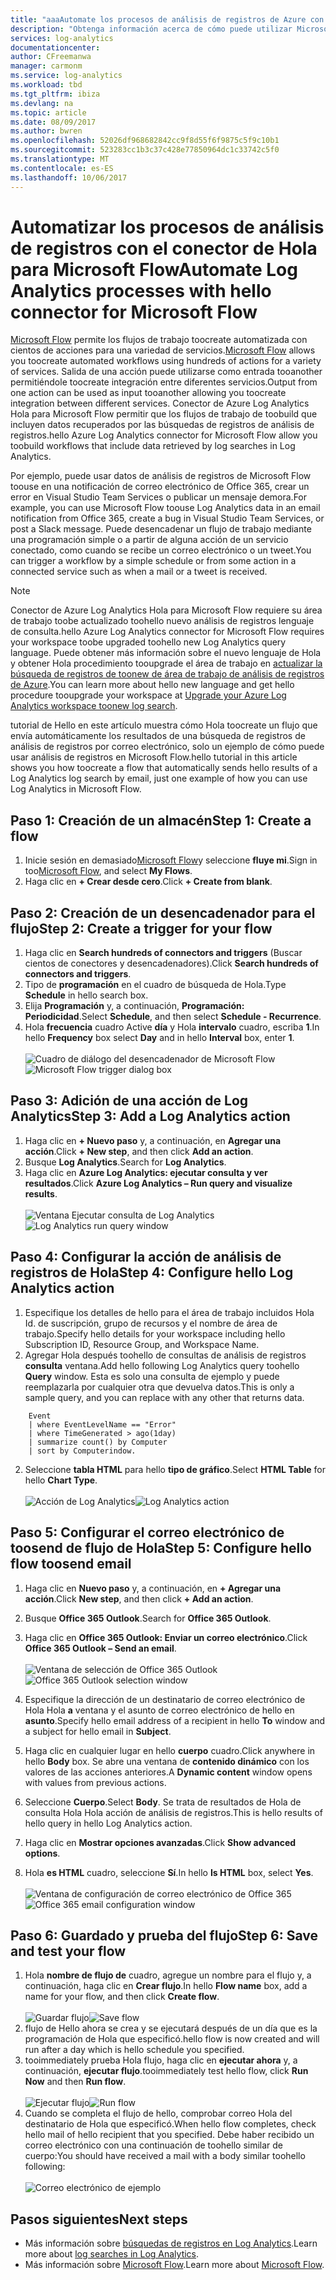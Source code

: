 ```yaml
---
title: "aaaAutomate los procesos de análisis de registros de Azure con Microsoft Flow"
description: "Obtenga información acerca de cómo puede utilizar Microsoft Flow tooquickly automatizar procesos repetibles mediante el conector de Azure Log Analytics Hola."
services: log-analytics
documentationcenter: 
author: CFreemanwa
manager: carmonm
ms.service: log-analytics
ms.workload: tbd
ms.tgt_pltfrm: ibiza
ms.devlang: na
ms.topic: article
ms.date: 08/09/2017
ms.author: bwren
ms.openlocfilehash: 52026df968682842cc9f8d55f6f9875c5f9c10b1
ms.sourcegitcommit: 523283cc1b3c37c428e77850964dc1c33742c5f0
ms.translationtype: MT
ms.contentlocale: es-ES
ms.lasthandoff: 10/06/2017
---
```

# <a name="automate-log-analytics-processes-with-hello-connector-for-microsoft-flow"></a><span data-ttu-id="e5fec-103">Automatizar los procesos de análisis de registros con el conector de Hola para Microsoft Flow</span><span class="sxs-lookup"><span data-stu-id="e5fec-103">Automate Log Analytics processes with hello connector for Microsoft Flow</span></span>
<span data-ttu-id="e5fec-104">[Microsoft Flow](https://ms.flow.microsoft.com) permite los flujos de trabajo toocreate automatizada con cientos de acciones para una variedad de servicios.</span><span class="sxs-lookup"><span data-stu-id="e5fec-104">[Microsoft Flow](https://ms.flow.microsoft.com) allows you toocreate automated workflows using hundreds of actions for a variety of services.</span></span> <span data-ttu-id="e5fec-105">Salida de una acción puede utilizarse como entrada tooanother permitiéndole toocreate integración entre diferentes servicios.</span><span class="sxs-lookup"><span data-stu-id="e5fec-105">Output from one action can be used as input tooanother allowing you toocreate integration between different services.</span></span>  <span data-ttu-id="e5fec-106">Conector de Azure Log Analytics Hola para Microsoft Flow permitir que los flujos de trabajo de toobuild que incluyen datos recuperados por las búsquedas de registros de análisis de registros.</span><span class="sxs-lookup"><span data-stu-id="e5fec-106">hello Azure Log Analytics connector for Microsoft Flow allow you toobuild workflows that include data retrieved by log searches in Log Analytics.</span></span>

<span data-ttu-id="e5fec-107">Por ejemplo, puede usar datos de análisis de registros de Microsoft Flow toouse en una notificación de correo electrónico de Office 365, crear un error en Visual Studio Team Services o publicar un mensaje demora.</span><span class="sxs-lookup"><span data-stu-id="e5fec-107">For example, you can use Microsoft Flow toouse Log Analytics data in an email notification from Office 365, create a bug in Visual Studio Team Services, or post a Slack message.</span></span>  <span data-ttu-id="e5fec-108">Puede desencadenar un flujo de trabajo mediante una programación simple o a partir de alguna acción de un servicio conectado, como cuando se recibe un correo electrónico o un tweet.</span><span class="sxs-lookup"><span data-stu-id="e5fec-108">You can trigger a workflow by a simple schedule or from some action in a connected service such as when a mail or a tweet is received.</span></span>  


> [!NOTE]
> <span data-ttu-id="e5fec-109">Conector de Azure Log Analytics Hola para Microsoft Flow requiere su área de trabajo toobe actualizado toohello nuevo análisis de registros lenguaje de consulta.</span><span class="sxs-lookup"><span data-stu-id="e5fec-109">hello Azure Log Analytics connector for Microsoft Flow requires your workspace toobe upgraded toohello new Log Analytics query language.</span></span> <span data-ttu-id="e5fec-110">Puede obtener más información sobre el nuevo lenguaje de Hola y obtener Hola procedimiento tooupgrade el área de trabajo en [actualizar la búsqueda de registros de toonew de área de trabajo de análisis de registros de Azure](log-analytics-log-search-upgrade.md).</span><span class="sxs-lookup"><span data-stu-id="e5fec-110">You can learn more about hello new language and get hello procedure tooupgrade your workspace at [Upgrade your Azure Log Analytics workspace toonew log search](log-analytics-log-search-upgrade.md).</span></span>  

<span data-ttu-id="e5fec-111">tutorial de Hello en este artículo muestra cómo Hola toocreate un flujo que envía automáticamente los resultados de una búsqueda de registros de análisis de registros por correo electrónico, solo un ejemplo de cómo puede usar análisis de registros en Microsoft Flow.</span><span class="sxs-lookup"><span data-stu-id="e5fec-111">hello tutorial in this article shows you how toocreate a flow that automatically sends hello results of a Log Analytics log search by email, just one example of how you can use Log Analytics in Microsoft Flow.</span></span> 


## <a name="step-1-create-a-flow"></a><span data-ttu-id="e5fec-112">Paso 1: Creación de un almacén</span><span class="sxs-lookup"><span data-stu-id="e5fec-112">Step 1: Create a flow</span></span>
1. <span data-ttu-id="e5fec-113">Inicie sesión en demasiado[Microsoft Flow](http://flow.microsoft.com)y seleccione **fluye mi**.</span><span class="sxs-lookup"><span data-stu-id="e5fec-113">Sign in too[Microsoft Flow](http://flow.microsoft.com), and select **My Flows**.</span></span>
2. <span data-ttu-id="e5fec-114">Haga clic en **+ Crear desde cero**.</span><span class="sxs-lookup"><span data-stu-id="e5fec-114">Click **+ Create from blank**.</span></span>

## <a name="step-2-create-a-trigger-for-your-flow"></a><span data-ttu-id="e5fec-115">Paso 2: Creación de un desencadenador para el flujo</span><span class="sxs-lookup"><span data-stu-id="e5fec-115">Step 2: Create a trigger for your flow</span></span>
1. <span data-ttu-id="e5fec-116">Haga clic en **Search hundreds of connectors and triggers** (Buscar cientos de conectores y desencadenadores).</span><span class="sxs-lookup"><span data-stu-id="e5fec-116">Click **Search hundreds of connectors and triggers**.</span></span>
2. <span data-ttu-id="e5fec-117">Tipo de **programación** en el cuadro de búsqueda de Hola.</span><span class="sxs-lookup"><span data-stu-id="e5fec-117">Type **Schedule** in hello search box.</span></span>
3. <span data-ttu-id="e5fec-118">Elija **Programación** y, a continuación, **Programación: Periodicidad**.</span><span class="sxs-lookup"><span data-stu-id="e5fec-118">Select **Schedule**, and then select **Schedule - Recurrence**.</span></span>
4. <span data-ttu-id="e5fec-119">Hola **frecuencia** cuadro Active **día** y Hola **intervalo** cuadro, escriba **1**.</span><span class="sxs-lookup"><span data-stu-id="e5fec-119">In hello **Frequency** box select **Day** and in hello **Interval** box, enter **1**.</span></span><br><br><span data-ttu-id="e5fec-120">![Cuadro de diálogo del desencadenador de Microsoft Flow](media/log-analytics-flow-tutorial/flow01.png)</span><span class="sxs-lookup"><span data-stu-id="e5fec-120">![Microsoft Flow trigger dialog box](media/log-analytics-flow-tutorial/flow01.png)</span></span>


## <a name="step-3-add-a-log-analytics-action"></a><span data-ttu-id="e5fec-121">Paso 3: Adición de una acción de Log Analytics</span><span class="sxs-lookup"><span data-stu-id="e5fec-121">Step 3: Add a Log Analytics action</span></span>
1. <span data-ttu-id="e5fec-122">Haga clic en **+ Nuevo paso** y, a continuación, en **Agregar una acción**.</span><span class="sxs-lookup"><span data-stu-id="e5fec-122">Click **+ New step**, and then click **Add an action**.</span></span>
2. <span data-ttu-id="e5fec-123">Busque **Log Analytics**.</span><span class="sxs-lookup"><span data-stu-id="e5fec-123">Search for **Log Analytics**.</span></span>
3. <span data-ttu-id="e5fec-124">Haga clic en **Azure Log Analytics: ejecutar consulta y ver resultados**.</span><span class="sxs-lookup"><span data-stu-id="e5fec-124">Click **Azure Log Analytics – Run query and visualize results**.</span></span><br><br><span data-ttu-id="e5fec-125">![Ventana Ejecutar consulta de Log Analytics](media/log-analytics-flow-tutorial/flow02.png)</span><span class="sxs-lookup"><span data-stu-id="e5fec-125">![Log Analytics run query window](media/log-analytics-flow-tutorial/flow02.png)</span></span>

## <a name="step-4-configure-hello-log-analytics-action"></a><span data-ttu-id="e5fec-126">Paso 4: Configurar la acción de análisis de registros de Hola</span><span class="sxs-lookup"><span data-stu-id="e5fec-126">Step 4: Configure hello Log Analytics action</span></span>

1. <span data-ttu-id="e5fec-127">Especifique los detalles de hello para el área de trabajo incluidos Hola Id. de suscripción, grupo de recursos y el nombre de área de trabajo.</span><span class="sxs-lookup"><span data-stu-id="e5fec-127">Specify hello details for your workspace including hello Subscription ID, Resource Group, and Workspace Name.</span></span>
2. <span data-ttu-id="e5fec-128">Agregar Hola después toohello de consultas de análisis de registros **consulta** ventana.</span><span class="sxs-lookup"><span data-stu-id="e5fec-128">Add hello following Log Analytics query toohello **Query** window.</span></span>  <span data-ttu-id="e5fec-129">Esta es solo una consulta de ejemplo y puede reemplazarla por cualquier otra que devuelva datos.</span><span class="sxs-lookup"><span data-stu-id="e5fec-129">This is only a sample query, and you can replace with any other that returns data.</span></span>
```
    Event
    | where EventLevelName == "Error" 
    | where TimeGenerated > ago(1day)
    | summarize count() by Computer
    | sort by Computerindow. 
```

2. <span data-ttu-id="e5fec-130">Seleccione **tabla HTML** para hello **tipo de gráfico**.</span><span class="sxs-lookup"><span data-stu-id="e5fec-130">Select **HTML Table** for hello **Chart Type**.</span></span><br><br><span data-ttu-id="e5fec-131">![Acción de Log Analytics](media/log-analytics-flow-tutorial/flow03.png)</span><span class="sxs-lookup"><span data-stu-id="e5fec-131">![Log Analytics action](media/log-analytics-flow-tutorial/flow03.png)</span></span>

## <a name="step-5-configure-hello-flow-toosend-email"></a><span data-ttu-id="e5fec-132">Paso 5: Configurar el correo electrónico de toosend de flujo de Hola</span><span class="sxs-lookup"><span data-stu-id="e5fec-132">Step 5: Configure hello flow toosend email</span></span>

1. <span data-ttu-id="e5fec-133">Haga clic en **Nuevo paso** y, a continuación, en **+ Agregar una acción**.</span><span class="sxs-lookup"><span data-stu-id="e5fec-133">Click **New step**, and then click **+ Add an action**.</span></span>
2. <span data-ttu-id="e5fec-134">Busque **Office 365 Outlook**.</span><span class="sxs-lookup"><span data-stu-id="e5fec-134">Search for **Office 365 Outlook**.</span></span>
3. <span data-ttu-id="e5fec-135">Haga clic en **Office 365 Outlook: Enviar un correo electrónico**.</span><span class="sxs-lookup"><span data-stu-id="e5fec-135">Click **Office 365 Outlook – Send an email**.</span></span><br><br><span data-ttu-id="e5fec-136">![Ventana de selección de Office 365 Outlook](media/log-analytics-flow-tutorial/flow04.png)</span><span class="sxs-lookup"><span data-stu-id="e5fec-136">![Office 365 Outlook selection window](media/log-analytics-flow-tutorial/flow04.png)</span></span>

4. <span data-ttu-id="e5fec-137">Especifique la dirección de un destinatario de correo electrónico de Hola Hola **a** ventana y el asunto de correo electrónico de hello en **asunto**.</span><span class="sxs-lookup"><span data-stu-id="e5fec-137">Specify hello email address of a recipient in hello **To** window and a subject for hello email in **Subject**.</span></span>
5. <span data-ttu-id="e5fec-138">Haga clic en cualquier lugar en hello **cuerpo** cuadro.</span><span class="sxs-lookup"><span data-stu-id="e5fec-138">Click anywhere in hello **Body** box.</span></span>  <span data-ttu-id="e5fec-139">Se abre una ventana de **contenido dinámico** con los valores de las acciones anteriores.</span><span class="sxs-lookup"><span data-stu-id="e5fec-139">A **Dynamic content** window opens with values from previous actions.</span></span>  
6. <span data-ttu-id="e5fec-140">Seleccione **Cuerpo**.</span><span class="sxs-lookup"><span data-stu-id="e5fec-140">Select **Body**.</span></span>  <span data-ttu-id="e5fec-141">Se trata de resultados de Hola de consulta Hola Hola acción de análisis de registros.</span><span class="sxs-lookup"><span data-stu-id="e5fec-141">This is hello results of hello query in hello Log Analytics action.</span></span>
6. <span data-ttu-id="e5fec-142">Haga clic en **Mostrar opciones avanzadas**.</span><span class="sxs-lookup"><span data-stu-id="e5fec-142">Click **Show advanced options**.</span></span>
7. <span data-ttu-id="e5fec-143">Hola **es HTML** cuadro, seleccione **Sí**.</span><span class="sxs-lookup"><span data-stu-id="e5fec-143">In hello **Is HTML** box, select **Yes**.</span></span><br><br><span data-ttu-id="e5fec-144">![Ventana de configuración de correo electrónico de Office 365](media/log-analytics-flow-tutorial/flow05.png)</span><span class="sxs-lookup"><span data-stu-id="e5fec-144">![Office 365 email configuration window](media/log-analytics-flow-tutorial/flow05.png)</span></span>

## <a name="step-6-save-and-test-your-flow"></a><span data-ttu-id="e5fec-145">Paso 6: Guardado y prueba del flujo</span><span class="sxs-lookup"><span data-stu-id="e5fec-145">Step 6: Save and test your flow</span></span>
1. <span data-ttu-id="e5fec-146">Hola **nombre de flujo de** cuadro, agregue un nombre para el flujo y, a continuación, haga clic en **Crear flujo**.</span><span class="sxs-lookup"><span data-stu-id="e5fec-146">In hello **Flow name** box, add a name for your flow, and then click **Create flow**.</span></span><br><br><span data-ttu-id="e5fec-147">![Guardar flujo](media/log-analytics-flow-tutorial/flow06.png)</span><span class="sxs-lookup"><span data-stu-id="e5fec-147">![Save flow](media/log-analytics-flow-tutorial/flow06.png)</span></span>
2. <span data-ttu-id="e5fec-148">flujo de Hello ahora se crea y se ejecutará después de un día que es la programación de Hola que especificó.</span><span class="sxs-lookup"><span data-stu-id="e5fec-148">hello flow is now created and will run after a day which is hello schedule you specified.</span></span> 
3. <span data-ttu-id="e5fec-149">tooimmediately prueba Hola flujo, haga clic en **ejecutar ahora** y, a continuación, **ejecutar flujo**.</span><span class="sxs-lookup"><span data-stu-id="e5fec-149">tooimmediately test hello flow, click **Run Now** and then **Run flow**.</span></span><br><br><span data-ttu-id="e5fec-150">![Ejecutar flujo](media/log-analytics-flow-tutorial/flow07.png)</span><span class="sxs-lookup"><span data-stu-id="e5fec-150">![Run flow](media/log-analytics-flow-tutorial/flow07.png)</span></span>
3. <span data-ttu-id="e5fec-151">Cuando se completa el flujo de hello, comprobar correo Hola del destinatario de Hola que especificó.</span><span class="sxs-lookup"><span data-stu-id="e5fec-151">When hello flow completes, check hello mail of hello recipient that you specified.</span></span>  <span data-ttu-id="e5fec-152">Debe haber recibido un correo electrónico con una continuación de toohello similar de cuerpo:</span><span class="sxs-lookup"><span data-stu-id="e5fec-152">You should have received a mail with a body similar toohello following:</span></span><br><br>![Correo electrónico de ejemplo](media/log-analytics-flow-tutorial/flow08.png)


## <a name="next-steps"></a><span data-ttu-id="e5fec-154">Pasos siguientes</span><span class="sxs-lookup"><span data-stu-id="e5fec-154">Next steps</span></span>

- <span data-ttu-id="e5fec-155">Más información sobre [búsquedas de registros en Log Analytics](log-analytics-log-search-new.md).</span><span class="sxs-lookup"><span data-stu-id="e5fec-155">Learn more about [log searches in Log Analytics](log-analytics-log-search-new.md).</span></span>
- <span data-ttu-id="e5fec-156">Más información sobre [Microsoft Flow](https://ms.flow.microsoft.com).</span><span class="sxs-lookup"><span data-stu-id="e5fec-156">Learn more about [Microsoft Flow](https://ms.flow.microsoft.com).</span></span>



